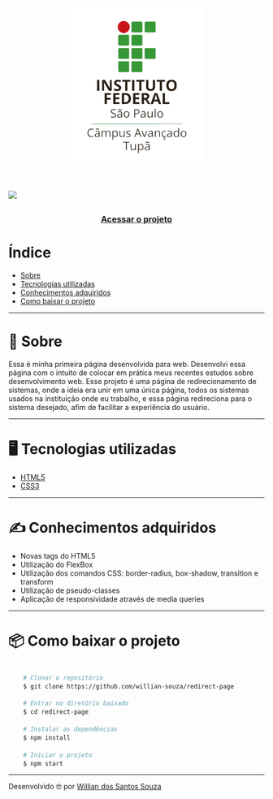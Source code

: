 <h1 align="center">
    <img src="assets/logo.png">
<h1>

<h1>
    <img src="assets/redirect-page.gif">
    <h3 align="center"><a href = "https://sis.tup.ifsp.edu.br">  Acessar o projeto </a></h3>
<h1>


# Índice
- [Sobre](#-sobre)
- [Tecnologias utilizadas](#-tecnologias-utilizadas)
- [Conhecimentos adquiridos](#-conhecimentos-adquiridos)
- [Como baixar o projeto](#-como-baixar-o-projeto)

---

# 📄 Sobre

Essa é minha primeira página desenvolvida para web.
Desenvolvi essa página com o intuito de colocar em prática meus recentes estudos sobre desenvolvimento web.
Esse projeto é uma página de redirecionamento de sistemas, onde a ideia era unir em uma única página, todos os sistemas usados na instituição onde eu trabalho, e essa página redireciona para o sistema desejado, afim de facilitar a experiência do usuário.

---

# 🖥 Tecnologias utilizadas
- [HTML5](https://developer.mozilla.org/pt-BR/docs/Web/HTML/HTML5)
- [CSS3](https://developer.mozilla.org/pt-BR/docs/Archive/CSS3)

---
# ✍ Conhecimentos adquiridos
- Novas tags do HTML5
- Utilização do FlexBox
- Utilização dos comandos CSS: border-radius, box-shadow, transition e transform
- Utilização de pseudo-classes
- Aplicação de responsividade através de media queries

---

# 📦 Como baixar o projeto
```bash

    # Clonar o repositório
    $ git clone https://github.com/willian-souza/redirect-page

    # Entrar no diretório baixado
    $ cd redirect-page

    # Instalar as dependências        
    $ npm install 

    # Iniciar o projeto
    $ npm start 

```
---

Desenvolvido 🤓 por [Willian dos Santos Souza](https://www.linkedin.com/in/willian-dos-santos-souza-83348261/)